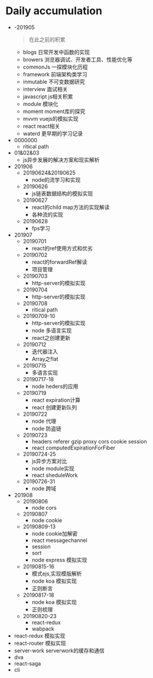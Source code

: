 # Daily accumulation

- -201905
    > 在此之前的积累
    - blogs 日常开发中函数的实现
    - browers 浏览器调试、开发者工具、性能优化等
    - commonJs 一探模块化历程
    - framework 前端架构类学习
    - inmutable 不可变数据研究
    - interview 面试相关
    - javascript js相关积累
    - module 模块化
    - moment moment库的探究
    - mvvm vuejs的模拟实现
    - react react相关
    - waterd 更早期的学习记录
- 0000000
    - ritical path
- 01&02&03
    - js异步发展的解决方案和现实解析
- 201906
    - 20190624&20190625
        - node的流学习和实现
    - 20190626
        - js链表数据结构的模拟实现
    - 20190627
        - react的child map方法的实现解读
        - 各种流的实现
    - 20190628
        - fps学习
- 201907
    - 20190701
        - react的ref使用方式和优劣
    - 20190702
        - react的forwardRef解读
        - 项目管理
    - 20190703
        - http-server的模拟实现
    - 20190704
        - http-server的模拟实现    
    - 20190708
        - ritical path
    - 20190709-10
        - http-server的模拟实现   
        - node 多语言实现
        - react之创建更新
    - 20190712
        - 迭代器注入
        - Array之flat   
    - 20190715
        - 多语言实现   
    - 20190717-18
        -  node heders的应用 
    - 20190719
        - react expiration计算
        - react 创建更新队列   
    - 20190722
        -  node 代理
        -  node 防盗链
    - 20190723
        - headers referer gzip proxy cors cookie session
        - react computedExpirationForFiber   
    - 20190724-25
        - js异步方案对比
        - node module实现
        - react sheduleWork   
    - 20190726-31
        - node 跨域   
- 201908
    - 20190806
        - node cors
    - 20190807
        - node cookie
    - 20190809-13
        - node cookie加解密
        - react messagechannel
        - session
        - sort
        - node express 模拟实现
    - 20190815-16
        - 模式ejs,实现模版解析
        - node koa 模拟实现
        - 正则断言
    - 20190817-18
        - node koa 模拟实现
        - 正则梳理
    - 20190820-23
        - react-redux
        - wabpack
- react-redux 模拟实现
- react-router 模拟实现
- server-work serverwork的缓存和通信
- dva 
- react-saga 
- cli 
